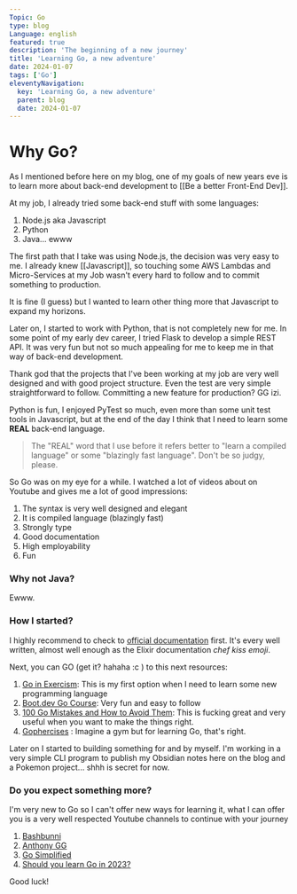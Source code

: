 ```yaml
---
Topic: Go
type: blog
Language: english
featured: true
description: 'The beginning of a new journey'
title: 'Learning Go, a new adventure'
date: 2024-01-07
tags: ['Go']
eleventyNavigation:
  key: 'Learning Go, a new adventure'
  parent: blog
  date: 2024-01-07
---
```


# Why Go?

As I mentioned before here on my blog, one of my goals of new years eve is to learn more about back-end development to [[Be a better Front-End Dev]].

At my job, I already tried some back-end stuff with some languages:

1. Node.js aka Javascript
2. Python
3. Java... ewww

The first path that I take was using Node.js, the decision was very easy to me. I already knew [[Javascript]], so touching some AWS Lambdas and Micro-Services at my Job wasn't every hard to follow and to commit something to production.

It is fine (I guess) but I wanted to learn other thing more that Javascript to expand my horizons.

Later on, I started to work with Python, that is not completely new for me. In some point of my early dev career, I tried Flask to develop a simple REST API. It was very fun but not so much appealing for me to keep me in that way of back-end development.

Thank god that the projects that I've been working at my job are very well designed and with good project structure. Even the test are very simple straightforward to follow. Committing a new feature for production? GG izi.

Python is fun, I enjoyed PyTest so much, even more than some unit test tools in Javascript, but at the end of the day I think that I need to learn some **REAL** back-end language.

> The "REAL" word that I use before it refers better to "learn a compiled language" or some "blazingly fast language". Don't be so judgy, please.

So Go was on my eye for a while. I watched a lot of videos about on Youtube and gives me a lot of good impressions:

1. The syntax is very well designed and elegant
2. It is compiled language (blazingly fast)
3. Strongly type
4. Good documentation
5. High employability
6. Fun

### Why not Java?

Ewww.

### How I started?

I highly recommend to check to [official documentation](https://go.dev/doc/effective_go) first. It's every well written, almost well enough as the Elixir documentation _chef kiss emoji_.

Next, you can GO (get it? hahaha :c ) to this next resources:

1. [Go in Exercism](https://exercism.org/tracks/go): This is my first option when I need to learn some new programming language
2. [Boot.dev Go Course](https://www.boot.dev/tracks/backend): Very fun and easy to follow
3. [100 Go Mistakes and How to Avoid Them](https://100go.co/): This is fucking great and very useful when you want to make the things right.
4. [Gophercises](https://gophercises.com/) : Imagine a gym but for learning Go, that's right.

Later on I started to building something for and by myself. I'm working in a very simple CLI program to publish my Obsidian notes here on the blog and a Pokemon project... shhh is secret for now.

### Do you expect something more?

I'm very new to Go so I can't offer new ways for learning it, what I can offer you is a very well respected Youtube channels to continue with your journey

1. [Bashbunni](https://www.youtube.com/@bashbunni)
2. [Anthony GG](https://www.youtube.com/@anthonygg_)
3. [Go Simplified](https://www.youtube.com/@GoSimplifiedChannel)
4. [Should you learn Go in 2023?](https://www.youtube.com/@dreamsofcode)

Good luck!

